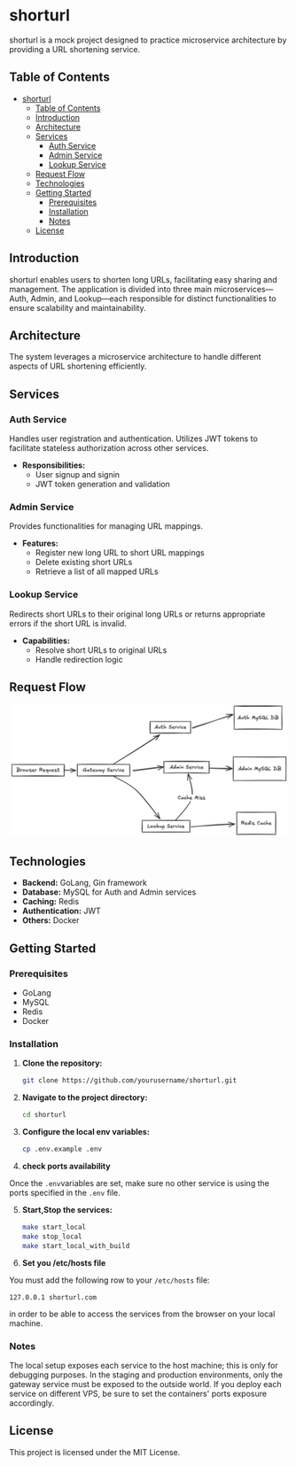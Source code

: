 # shorturl

shorturl is a mock project designed to practice microservice architecture by providing a URL shortening service.

## Table of Contents

- [shorturl](#shorturl)
  - [Table of Contents](#table-of-contents)
  - [Introduction](#introduction)
  - [Architecture](#architecture)
  - [Services](#services)
    - [Auth Service](#auth-service)
    - [Admin Service](#admin-service)
    - [Lookup Service](#lookup-service)
  - [Request Flow](#request-flow)
  - [Technologies](#technologies)
  - [Getting Started](#getting-started)
    - [Prerequisites](#prerequisites)
    - [Installation](#installation)
    - [Notes](#notes)
  - [License](#license)

## Introduction

shorturl enables users to shorten long URLs, facilitating easy sharing and management. The application is divided into three main microservices—Auth, Admin, and Lookup—each responsible for distinct functionalities to ensure scalability and maintainability.

## Architecture

The system leverages a microservice architecture to handle different aspects of URL shortening efficiently.

## Services

### Auth Service

Handles user registration and authentication. Utilizes JWT tokens to facilitate stateless authorization across other services.

- **Responsibilities:**
  - User signup and signin
  - JWT token generation and validation

### Admin Service

Provides functionalities for managing URL mappings.

- **Features:**
  - Register new long URL to short URL mappings
  - Delete existing short URLs
  - Retrieve a list of all mapped URLs

### Lookup Service

Redirects short URLs to their original long URLs or returns appropriate errors if the short URL is invalid.

- **Capabilities:**
  - Resolve short URLs to original URLs
  - Handle redirection logic

## Request Flow

![Request Diagram](assets/service_diagram.png)

## Technologies

- **Backend:** GoLang, Gin framework
- **Database:** MySQL for Auth and Admin services
- **Caching:** Redis
- **Authentication:** JWT
- **Others:** Docker

## Getting Started

### Prerequisites

- GoLang
- MySQL
- Redis
- Docker

### Installation

1. **Clone the repository:**

    ```bash
    git clone https://github.com/yourusername/shorturl.git
    ```

2. **Navigate to the project directory:**

    ```bash
    cd shorturl
    ```

3. **Configure the local env variables:**

    ```bash
    cp .env.example .env
    ```

4. **check ports availability**

Once the `.env`variables are set, make sure no other service is using the ports specified in the `.env` file.

5. **Start,Stop the services:**

    ```bash
    make start_local
    make stop_local
    make start_local_with_build
    ```

6. **Set you /etc/hosts file**

You must add the following row to your `/etc/hosts` file:

```
127.0.0.1 shorturl.com
```

in order to be able to access the services from the browser on your local machine.

### Notes

The local setup exposes each service to the host machine; this is only for debugging purposes. In the staging and production environments, only the gateway service must be exposed to the outside world. If you deploy each service on different VPS, be sure to set the containers' ports exposure accordingly.

## License

This project is licensed under the MIT License.
